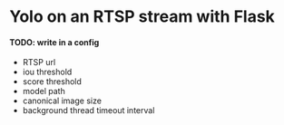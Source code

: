 # Yolo on an RTSP stream with Flask


#### TODO: write in a config
* RTSP url
* iou threshold
* score threshold
* model path
* canonical image size
* background thread timeout interval